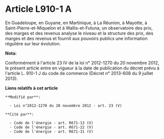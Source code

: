 # Article L910-1 A

En Guadeloupe, en Guyane, en Martinique, à La Réunion, à Mayotte, à Saint-Pierre-et-Miquelon et à Wallis-et-Futuna, un
observatoire des prix, des marges et des revenus analyse le niveau et la structure des prix, des marges et des revenus et
fournit aux pouvoirs publics une information régulière sur leur évolution.

**Nota:**

Conformément à l'article 23 IV de la loi n° 2012-1270 du 20 novembre 2012, le présent article entre en vigueur à la date de
publication du décret prévu à l'article L. 910-1 J du code de commerce (Décret n° 2013-608 du 9 juillet 2013).

**Liens relatifs à cet article**

	**Modifié par**:

	  - Loi n°2012-1270 du 20 novembre 2012 - art. 23 (V)

	**Cité par**:

	  - Code de l'énergie - art. R671-13 (V)
	  - Code de l'énergie - art. R671-22 (V)
	  - Code de l'énergie - art. R671-31 (V)
